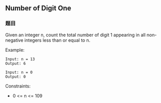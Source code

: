 ## Number of Digit One

### 题目
Given an integer n, count the total number of digit 1 appearing in all non-negative integers less than or equal to n.

Example:
```
Input: n = 13
Output: 6

Input: n = 0
Output: 0
```

Constraints:
* 0 <= n <= 109